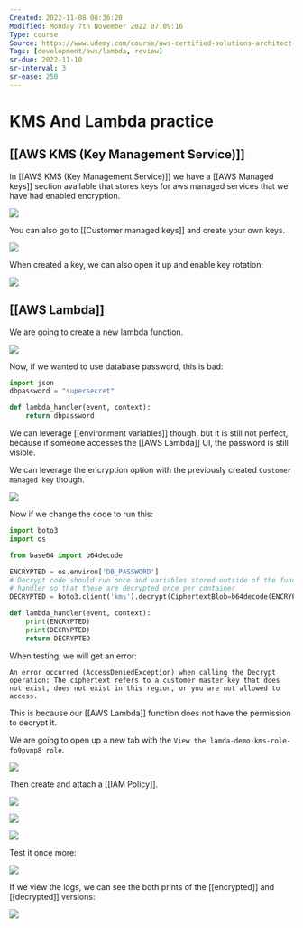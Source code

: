 ```yaml
---
Created: 2022-11-08 08:36:20
Modified: Monday 7th November 2022 07:09:16
Type: course
Source: https://www.udemy.com/course/aws-certified-solutions-architect-associate-saa-c01/?xref=E0Aed11STH4LPUQvCz0GJFABTmM=
Tags: [development/aws/lambda, review]
sr-due: 2022-11-10
sr-interval: 3
sr-ease: 250
---
```


# KMS And Lambda practice

## [[AWS KMS (Key Management Service)]]

In [[AWS KMS (Key Management Service)]] we have a [[AWS Managed keys]] section available that stores keys for aws managed services that we have had enabled encryption.


![](2020-01-01-14-17-26.png)

You can also go to [[Customer managed keys]] and create your own keys.

![](2020-01-01-14-20-25.png)

When created a key, we can also open it up and enable key rotation:

![](2020-01-01-14-21-23.png)

## [[AWS Lambda]]

We are going to create a new lambda function.

![](2020-01-01-14-22-46.png)

Now, if we wanted to use database password, this is bad:

```python
import json
dbpassword = "supersecret"

def lambda_handler(event, context):
    return dbpassword
```

We can leverage [[environment variables]] though, but it is still not perfect, because if someone accesses the [[AWS Lambda]] UI, the password is still visible.

We can leverage the encryption option with the previously created `Customer managed key` though.

![](2020-01-01-14-26-30.png)

Now if we change the code to run this:

```python
import boto3
import os

from base64 import b64decode

ENCRYPTED = os.environ['DB_PASSWORD']
# Decrypt code should run once and variables stored outside of the function
# handler so that these are decrypted once per container
DECRYPTED = boto3.client('kms').decrypt(CiphertextBlob=b64decode(ENCRYPTED))['Plaintext'].decode('utf-8')

def lambda_handler(event, context):
    print(ENCRYPTED)
    print(DECRYPTED)
    return DECRYPTED
```

When testing, we will get an error:

```
An error occurred (AccessDeniedException) when calling the Decrypt operation: The ciphertext refers to a customer master key that does not exist, does not exist in this region, or you are not allowed to access.
```

This is because our [[AWS Lambda]] function does not have the permission to decrypt it.

We are going to open up a new tab with the `View the lamda-demo-kms-role-fo9pvnp8 role`.

![](2020-01-01-14-31-25.png)

Then create and attach a [[IAM Policy]].

![](2020-01-01-14-33-34.png)

![](2020-01-01-14-35-24.png)

![](2020-01-01-14-35-42.png)

Test it once more:

![](2020-01-01-14-36-02.png)

If we view the logs, we can see the both prints of the [[encrypted]] and [[decrypted]] versions:

![](2020-01-01-14-37-12.png)